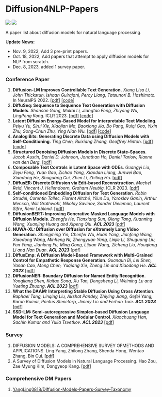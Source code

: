 # Diffusion4NLP-Papers
![](https://img.shields.io/static/v1?label=Latest-Commit&message=2022/10/18&color=important) ![](https://img.shields.io/static/v1?label=Newest&message=Origin&color=red)

A paper list about diffusion models for natural language processing.

**Update News:**
- Nov. 9, 2022, Add 3 pre-print papers.
- Oct. 18, 2022, Add papers that attempt to apply diffusion models for NLP from scratch.
- Dec. 8, 2023, added 1 survey paper.

### Conference Paper

1. **Diffusion-LM Improves Controllable Text Generation.** *Xiang Lisa Li, John Thickstun, Ishaan Gulrajani, Percy Liang, Tatsunori B. Hashimoto.* In NeuralPS 2022. [[pdf](https://arxiv.org/pdf/2205.14217.pdf)] [[code](https://github.com/XiangLi1999/Diffusion-LM)]
2. **DiffuSeq: Sequence to Sequence Text Generation with Diffusion Models.** *Shansan Gong, Mukai Li, Jiangtao Feng, Zhiyong Wu, LingPeng Kong.* ICLR 2023. [[pdf](https://arxiv.org/pdf/2210.08933.pdf)] [[code](https://github.com/Shark-NLP/DiffuSeq)]
3. **Latent Diffusion Energy-Based Model for Interpretable Text Modeling.** *Peiyu Yu, Sirui Xie, Xiaojian Ma, Baoxiong Jia, Bo Pang, Ruiqi Gao, Yixin Zhu, Song-Chun Zhu, Ying Nian Wu.* [[pdf](https://proceedings.mlr.press/v162/yu22h/yu22h.pdf)] [[code](https://github.com/yuPeiyu98/LDEBM)]
4. **Analog Bits: Generating Discrete Data using Diffusion Models with Self-Conditioning.** *Ting Chen, Ruixiang Zhang, Geoffrey Hinton.* [[pdf](https://openreview.net/pdf?id=jQj-_rLVXsj)] [[code](https://github.com/lucidrains/bit-diffusion)]
5. **Structured Denoising Diffusion Models in Discrete State-Spaces**. *Jacob Austin, Daniel D. Johnson, Jonathan Ho, Daniel Tarlow, Rianne van den Berg.* [[pdf](https://arxiv.org/pdf/2107.03006.pdf)]
6. **Composable Text Controls in Latent Space with ODEs**. *Guangyi Liu, Zeyu Feng, Yuan Gao, Zichao Yang, Xiaodan Liang, Junwei Bao, Xiaodong He, Shuguang Cui, Zhen Li, Zhiting Hu.* [[pdf](https://arxiv.org/pdf/2208.00638.pdf)]
7. **DiffusER: Discrete Diffusion via Edit-based Reconstruction**. *Machel Reid, Vincent J. Hellendoorn, Graham Neubig.* ICLR 2023. [[pdf](https://arxiv.org/pdf/2210.16886.pdf)]
8. **Self-conditioned Embedding Diffusion for Text Generation**. *Robin Strudel, Corentin Tallec, Florent Altché, Yilun Du, Yaroslav Ganin, Arthur Mensch, Will Grathwohl, Nikolay Savinov, Sander Dieleman, Laurent Sifre, Rémi Leblond.* [[pdf](https://arxiv.org/pdf/2211.04236v1.pdf)]
9. **DiffusionBERT: Improving Generative Masked Language Models with Diffusion Models**. *Zhengfu He, Tianxiang Sun, Qiong Tang, Kuanning Wang, Xuanjing Huang and Xipeng Qiu*. ***ACL 2023*** [[pdf](https://www.aclweb.org/anthology/2023.acl-long.248.pdf)]
10. **NUWA-XL: Diffusion over Diffusion for eXtremely Long Video Generation**. *Shengming Yin, Chenfei Wu, Huan Yang, Jianfeng Wang, Xiaodong Wang, Minheng Ni, Zhengyuan Yang, Linjie Li, Shuguang Liu, Fan Yang, Jianlong Fu, Ming Gong, Lijuan Wang, Zicheng Liu, Houqiang Li and Nan Duan*. ***ACL 2023*** [[pdf](https://www.aclweb.org/anthology/2023.acl-long.73.pdf)]
11. **DiffusEmp: A Diffusion Model-Based Framework with Multi-Grained Control for Empathetic Response Generation**. *Guanqun Bi, Lei Shen, Yanan Cao, Meng Chen, Yuqiang Xie, Zheng Lin and Xiaodong He*. ***ACL 2023*** [[pdf](https://www.aclweb.org/anthology/2023.acl-long.158.pdf)]
12. **DiffusionNER: Boundary Diffusion for Named Entity Recognition**. *Yongliang Shen, Kaitao Song, Xu Tan, Dongsheng Li, Weiming Lu and Yueting Zhuang*. ***ACL 2023*** [[pdf](https://www.aclweb.org/anthology/2023.acl-long.215.pdf)]
13. **What the DAAM: Interpreting Stable Diffusion Using Cross Attention**. *Raphael Tang, Linqing Liu, Akshat Pandey, Zhiying Jiang, Gefei Yang, Karun Kumar, Pontus Stenetorp, Jimmy Lin and Ferhan Ture*. ***ACL 2023*** [[pdf](https://www.aclweb.org/anthology/2023.acl-long.310.pdf)]
14. **SSD-LM: Semi-autoregressive Simplex-based Diffusion Language Model for Text Generation and Modular Control**. *Xiaochuang Han, Sachin Kumar and Yulia Tsvetkov*. ***ACL 2023*** [[pdf](https://www.aclweb.org/anthology/2023.acl-long.647.pdf)]

### Survey

1. DIFFUSION MODELS: A COMPREHENSIVE SURVEY OFMETHODS AND APPLICATIONS. Ling Yang, Zhilong Zhang, Shenda Hong, Wentao Zhang, Bin Cui. [[pdf](https://arxiv.org/pdf/2209.00796v3.pdf)]
2. A Survey of Diffusion Models in Natural Language Processing. Hao Zou, Zae Myung Kim, Dongyeop Kang. [[pdf](https://arxiv.org/abs/2305.14671)]

### Comprehensive DM Papers

1. [YangLing0818/Diffusion-Models-Papers-Survey-Taxonomy](https://github.com/YangLing0818/Diffusion-Models-Papers-Survey-Taxonomy#2.2)
